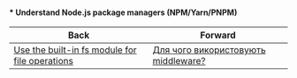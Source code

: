 #### * Understand Node.js package managers (NPM/Yarn/PNPM)



| Back | Forward |
|---|---|
| [Use the built-in fs module for file operations](/ua/junior/nodejs/use-the-builtin-file-system-fs-module-for-file-operations.md)  | [Для чого використовують middleware?](/ua/junior/expressjs/what-is-middleware-used-for.md) |